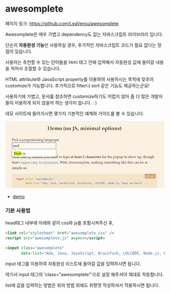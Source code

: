 # awesomplete

페이지 링크: https://github.com/LeaVerou/awesomplete

Awesomplete은 매우 가볍고 dependency도 없는 자바스크립트 라이브러리 입니다.

단순히 **자동완성 기능**만 사용하실 경우, 추가적인 자바스크립트 코드가 필요 없다는 장점이 있습니다.

사용자는 추천할 수 있는 단어들을 html 태그 안에 입력해서 자동완성 값에 들어갈 내용을 적어서 조절할 수 있습니다.

HTML attribute와 JavaScript property를 이용하여 사용하시는 목적에 맞추어 customize가 가능합니다. 추가적으로 filter나 sort 같은 기능도 제공하는군요!

사용하기에 가볍고, 문서를 참조하면 customize하기도 어렵지 않아 좀 더 많은 개발자들이 이용하게 되지 않을까 하는 생각이 듭니다. : )

데모 사이트에 들어가시면 몇가지 기본적인 예제와 가이드를 볼 수 있습니다.

![이미지](img/004-06.png)

 * [demo](http://leaverou.github.io/awesomplete/)

### 기본 사용법

head태그 내부에 아래와 같이 css와 js를 포함시켜주신 후,

```html
<link rel="stylesheet" href="awesomplete.css" />
<script src="awesomplete.js" async></script>
```

```html
<input class="awesomplete"
       data-list="Ada, Java, JavaScript, Brainfuck, LOLCODE, Node.js, Ruby on Rails" />
```

input 태그를 이용하여 자동완성 리스트에 들어갈 값을 입력하시면 됩니다.

여기서 input 태그의 'class="awesomplete"'으로 설정 해주셔야 제대로 작동합니다.

list에 값을 입력하는 방법은 위의 방법 외에도 취향껏 작성하셔서 적용하시면 됩니다.
